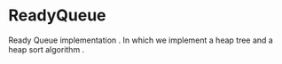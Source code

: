 # ReadyQueue
Ready Queue implementation . In which we implement a heap tree and a heap sort algorithm .   
